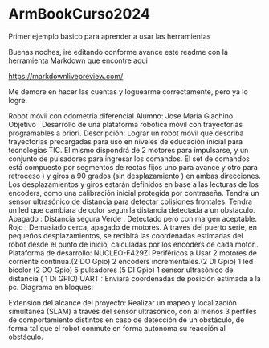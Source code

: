# ArmBookCurso2024

Primer ejemplo básico para aprender a usar las herramientas

Buenas noches, ire editando conforme avance este readme con la herramienta Markdown que encontre aqui

https://markdownlivepreview.com/

Me demore en hacer las cuentas y loguearme correctamente, pero ya lo logre.

Robot móvil con odometría diferencial 
Alumno: Jose Maria Giachino 
Objetivo : Desarrollo de una plataforma robótica móvil con trayectorias programables a priori. 
Descripción: 
Lograr un robot móvil que describa trayectorias precargadas para uso en niveles de educación inicial para tecnologías TIC. 
El mismo dispondrá de 2 motores para impulsarse, y un conjunto de pulsadores para ingresar los comandos. 
El set de comandos está compuesto por segmentos de rectas fijos uno para avance y otro para retroceso ) y giros a 90 grados (sin desplazamiento ) en ambas direcciones. 
Los desplazamientos y giros estarán definidos en base a las lecturas de los encoders, como una calibración inicial protegida por contraseña. 
Tendrá un sensor ultrasónico de distancia para detectar colisiones frontales. Tendra un led que cambiara de color segun la distancia detectada a un obstaculo. 
Apagado : Distancia segura 
Verde : Detectado pero con margen aceptable. 
Rojo : Demasiado cerca, apagado de motores. 
A través del puerto serie, en pequeños desplazamientos, se recibirá las coordenadas estimadas del robot desde el punto de inicio, calculadas por los encoders de cada motor.. 
Plataforma de desarrollo: NUCLEO-F429ZI 
Periféricos a Usar 
2 motores de corriente continua.(2 DO Gpio) 
2 encoders incrementales.(2 DI Gpio) 
1 led bicolor (2 DO Gpio) 
5 pulsadores (5 DI Gpio) 
1 sensor ultrasónico de distancia ( 1 Di GPIO) 
UART : Enviará coordenadas de posición estimada a la pc.
Diagrama en bloques: 

Extensión del alcance del proyecto: 
Realizar un mapeo y localización simultanea (SLAM) a través del sensor ultrasónico, con al menos 3 perfiles de comportamiento distintos en caso de detección de un obstáculo, de forma tal que el robot conmute en forma autónoma su reacción al obstáculo.
